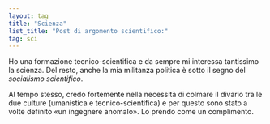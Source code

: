 ```yaml
---
layout: tag
title: "Scienza"
list_title: "Post di argomento scientifico:"
tag: sci
---
```

Ho una formazione tecnico-scientifica e da sempre mi interessa tantissimo la scienza. Del resto, anche la mia militanza politica è sotto il segno del *socialismo scientifico*.

Al tempo stesso, credo fortemente nella necessità di colmare il divario tra le due culture (umanistica e tecnico-scientifica) e per questo sono stato a volte definito «un ingegnere anomalo». Lo prendo come un complimento.